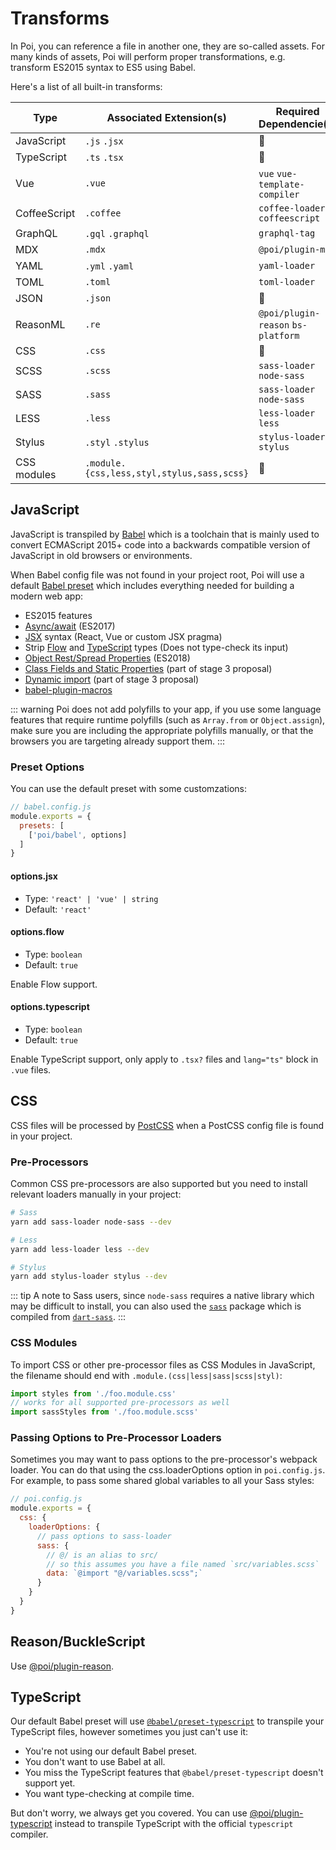 # Transforms

In Poi, you can reference a file in another one, they are so-called assets. For many kinds of assets, Poi will perform proper transformations, e.g. transform ES2015 syntax to ES5 using Babel.

Here's a list of all built-in transforms:

|Type|Associated Extension(s)|Required Dependencie(s)|
|---|---|---|
|JavaScript|`.js` `.jsx`|🎉|
|TypeScript|`.ts` `.tsx`|🎉|
|Vue|`.vue`|`vue` `vue-template-compiler`|
|CoffeeScript|`.coffee`|`coffee-loader` `coffeescript`|
|GraphQL|`.gql` `.graphql`|`graphql-tag`|
|MDX|`.mdx`|`@poi/plugin-mdx`|
|YAML|`.yml` `.yaml`|`yaml-loader`|
|TOML|`.toml`|`toml-loader`|
|JSON|`.json`|🎉|
|ReasonML|`.re`|`@poi/plugin-reason` `bs-platform`|
|CSS|`.css`|🎉|
|SCSS|`.scss`|`sass-loader` `node-sass`|
|SASS|`.sass`|`sass-loader` `node-sass`|
|LESS|`.less`|`less-loader` `less`|
|Stylus|`.styl` `.stylus`|`stylus-loader` `stylus`|
|CSS modules|`.module.{css,less,styl,stylus,sass,scss}`|🎉|


## JavaScript

JavaScript is transpiled by [Babel](https://babeljs.io/docs/en) which is a toolchain that is mainly used to convert ECMAScript 2015+ code into a backwards compatible version of JavaScript in old browsers or environments.

When Babel config file was not found in your project root, Poi will use a default [Babel preset](https://github.com/egoist/poi/blob/master/packages/poi/lib/babel/preset.js) which includes everything needed for building a modern web app:

- ES2015 features
- [Async/await](https://github.com/tc39/ecmascript-asyncawait) (ES2017)
- [JSX](https://facebook.github.io/react/docs/introducing-jsx.html) syntax (React, Vue or custom JSX pragma)
- Strip [Flow](https://flow.org/) and [TypeScript](http://www.typescriptlang.org/) types (Does not type-check its input)
- [Object Rest/Spread Properties](https://github.com/tc39/proposal-object-rest-spread) (ES2018)
- [Class Fields and Static Properties](https://github.com/tc39/proposal-class-public-fields) (part of stage 3 proposal)
- [Dynamic import](https://github.com/tc39/proposal-dynamic-import) (part of stage 3 proposal)
- [babel-plugin-macros](https://github.com/kentcdodds/babel-plugin-macros)

::: warning
Poi does not add polyfills to your app, if you use some language features that require runtime polyfills (such as `Array.from` or `Object.assign`), make sure you are including the appropriate polyfills manually, or that the browsers you are targeting already support them.
:::

### Preset Options

You can use the default preset with some customzations:

```js
// babel.config.js
module.exports = {
  presets: [
    ['poi/babel', options]
  ]
}
```

#### options.jsx

- Type: `'react' | 'vue' | string`
- Default: `'react'`

#### options.flow

- Type: `boolean`
- Default: `true`

Enable Flow support.

#### options.typescript

- Type: `boolean`
- Default: `true`

Enable TypeScript support, only apply to `.tsx?` files and `lang="ts"` block in `.vue` files. 

## CSS

CSS files will be processed by [PostCSS](https://postcss.org/) when a PostCSS config file is found in your project.

### Pre-Processors

Common CSS pre-processors are also supported but you need to install relevant loaders manually in your project:

```bash
# Sass
yarn add sass-loader node-sass --dev

# Less
yarn add less-loader less --dev

# Stylus
yarn add stylus-loader stylus --dev
```

::: tip
A note to Sass users, since `node-sass` requires a native library which may be difficult to install, you can also used the [`sass`](https://www.npmjs.com/package/sass) package which is compiled from [`dart-sass`](https://github.com/sass/dart-sass).
:::

### CSS Modules

To import CSS or other pre-processor files as CSS Modules in JavaScript, the filename should end with `.module.(css|less|sass|scss|styl)`:

```js
import styles from './foo.module.css'
// works for all supported pre-processors as well
import sassStyles from './foo.module.scss'
```

### Passing Options to Pre-Processor Loaders

Sometimes you may want to pass options to the pre-processor's webpack loader. You can do that using the css.loaderOptions option in `poi.config.js`. For example, to pass some shared global variables to all your Sass styles:

```js
// poi.config.js
module.exports = {
  css: {
    loaderOptions: {
      // pass options to sass-loader
      sass: {
        // @/ is an alias to src/
        // so this assumes you have a file named `src/variables.scss`
        data: `@import "@/variables.scss";`
      }
    }
  }
}
```

## Reason/BuckleScript

Use [@poi/plugin-reason](./plugin-reason.md).

## TypeScript

Our default Babel preset will use [`@babel/preset-typescript`](https://babeljs.io/docs/en/babel-preset-typescript) to transpile your TypeScript files, however sometimes you just can't use it:

- You're not using our default Babel preset.
- You don't want to use Babel at all.
- You miss the TypeScript features that `@babel/preset-typescript` doesn't support yet.
- You want type-checking at compile time.

But don't worry, we always get you covered. You can use [@poi/plugin-typescript](./plugin-typescript.md) instead to transpile TypeScript with the official `typescript` compiler.
